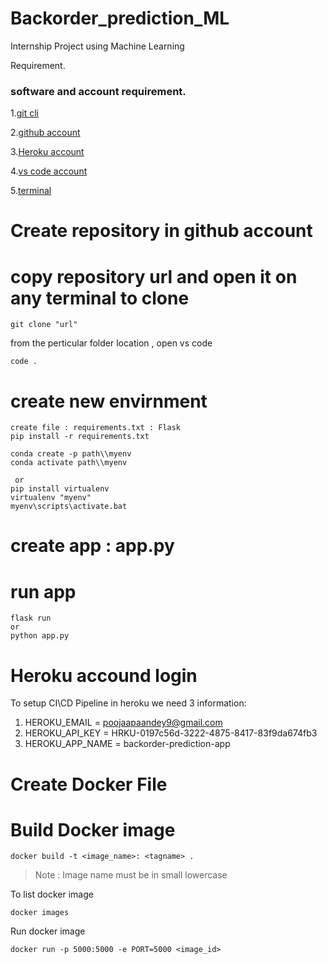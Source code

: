 # Backorder_prediction_ML
Internship Project using Machine Learning

Requirement.

### software and account requirement.

1.[git cli](https://git-scm.com/downloads)

2.[github account](https://github.com/)

3.[Heroku account](https://id.heroku.com/login)

4.[vs code account](https://code.visualstudio.com/download)

5.[terminal](https://learn.microsoft.com/en-us/windows/terminal/install)


# Create repository in github account

# copy repository url and open it on any terminal to clone 
```
git clone "url"
```
from the perticular folder location , open vs code 
```
code .
```
# create new envirnment
```
create file : requirements.txt : Flask
pip install -r requirements.txt  

conda create -p path\\myenv
conda activate path\\myenv

 or 
pip install virtualenv
virtualenv "myenv"
myenv\scripts\activate.bat
```
 # create app : app.py
 # run app 
 ```
 flask run 
 or 
 python app.py
 ```

 # Heroku accound login

 To setup CI\CD Pipeline in heroku we need 3 information:

 1. HEROKU_EMAIL = poojaapaandey9@gmail.com
 2. HEROKU_API_KEY = HRKU-0197c56d-3222-4875-8417-83f9da674fb3
 3. HEROKU_APP_NAME = backorder-prediction-app



# Create Docker File
# Build Docker image 
```
docker build -t <image_name>: <tagname> .
```
>Note : Image name must be in small lowercase

To list docker image 
```
docker images
```
Run docker image 
```
docker run -p 5000:5000 -e PORT=5000 <image_id>
```